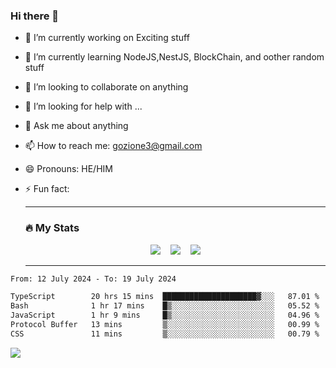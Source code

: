 ### Hi there 👋

<!--
**charlieScript/charlieScript** is a ✨ _special_ ✨ repository because its `README.md` (this file) appears on your GitHub profile.

Here are some ideas to get you started: -->

- 🔭 I’m currently working on Exciting stuff
- 🌱 I’m currently learning NodeJS,NestJS, BlockChain, and oother random stuff
- 👯 I’m looking to collaborate on anything
- 🤔 I’m looking for help with ...
- 💬 Ask me about anything
- 📫 How to reach me: gozione3@gmail.com
- 😄 Pronouns: HE/HIM
- ⚡ Fun fact:


  ---

  ### :fire: My Stats

  <div id="stats" align="center">
  <img src="http://github-readme-streak-stats.herokuapp.com?user=charlieScript&theme=dark&date_format=M%20j%5B%2C%20Y%5D" />&nbsp;&nbsp;&nbsp;
  <img src="https://github-readme-stats.vercel.app/api/top-langs/?username=charlieScript&layout=compact&theme=vision-friendly-dark"/>&nbsp;&nbsp;&nbsp;
  <img src="https://github-readme-stats.vercel.app/api?username=charlieScript&show_icons=true&theme=radical"/>
  </div>

  ---



<!--START_SECTION:waka-->

```txt
From: 12 July 2024 - To: 19 July 2024

TypeScript        20 hrs 15 mins  █████████████████████▓░░░   87.01 %
Bash              1 hr 17 mins    █▒░░░░░░░░░░░░░░░░░░░░░░░   05.52 %
JavaScript        1 hr 9 mins     █▒░░░░░░░░░░░░░░░░░░░░░░░   04.96 %
Protocol Buffer   13 mins         ▒░░░░░░░░░░░░░░░░░░░░░░░░   00.99 %
CSS               11 mins         ▒░░░░░░░░░░░░░░░░░░░░░░░░   00.79 %
```

<!--END_SECTION:waka-->
![](https://komarev.com/ghpvc/?username=charlieScript)
